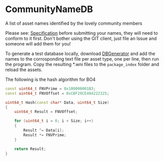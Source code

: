 # CommunityNameDB
A list of asset names identified by the lovely community members

Please see: [Specification](https://github.com/dtzxporter/CommunityNameDB/blob/master/spec.md) before submitting your names, they will need to conform to it first. Don't bother using the GIT client, just file an Issue and someone will add them for you!

To generate a test database locally, download [DBGenerator](https://mega.nz/#!tZ5THDKY!jQdvzawOYyLvP3n0Gx9g8PpkwsvFMWjEV9zYt004_70) and add the names to the corrosponding text file per asset type, one per line, then run the program. Copy the resulting *.wni files to the `package_index` folder and reload the assets.

The following is the hash algorithm for BO4

```cpp
const uint64_t FNVPrime = 0x100000001B3;
const uint64_t FNVOffset = 0xCBF29CE484222325;

uint64_t Hash(const char* Data, uint64_t Size)
{
    uint64_t Result = FNVOffset;

    for (uint64_t i = 0; i < Size; i++)
    {
        Result ^= Data[i];
        Result *= FNVPrime;
    }

    return Result;
}
```
